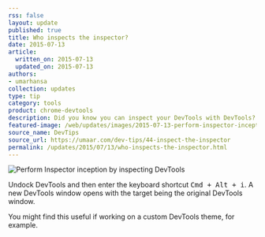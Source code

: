 ```yaml
---
rss: false
layout: update
published: true
title: Who inspects the inspector?
date: 2015-07-13
article:
  written_on: 2015-07-13
  updated_on: 2015-07-13
authors:
- umarhansa
collection: updates
type: tip
category: tools
product: chrome-devtools
description: Did you know you can inspect your DevTools with DevTools?
featured-image: /web/updates/images/2015-07-13-perform-inspector-inception-by-inspecting-devtools/inspect-the-inspector.gif
source_name: DevTips
source_url: https://umaar.com/dev-tips/44-inspect-the-inspector
permalink: /updates/2015/07/13/who-inspects-the-inspector.html
---
```

<img src="/web/updates/images/2015-07-13-perform-inspector-inception-by-inspecting-devtools/inspect-the-inspector.gif" alt="Perform Inspector inception by inspecting DevTools">


Undock DevTools and then enter the keyboard shortcut <kbd class="kbd">Cmd + Alt + i</kbd>. A new DevTools window opens with the target being the original DevTools window.


You might find this useful if working on a custom DevTools theme, for example.



		